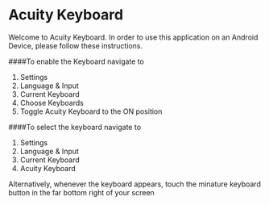 # Acuity Keyboard

Welcome to Acuity Keyboard. In order to use this application on an Android Device, please follow these instructions.

####To enable the Keyboard navigate to
1. Settings
2. Language & Input
3. Current Keyboard
4. Choose Keyboards
5. Toggle Acuity Keyboard to the ON position

####To select the keyboard navigate to
1. Settings
2. Language & Input
3. Current Keyboard
4. Acuity Keyboard

Alternatively, whenever the keyboard appears, touch the minature keyboard button in the far bottom right of your screen
